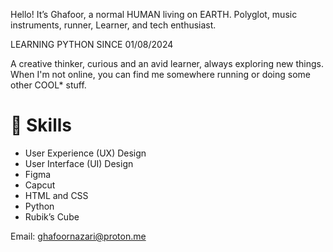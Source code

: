 Hello! It’s Ghafoor, a normal HUMAN living on EARTH. Polyglot,  music instruments, runner, Learner, and tech enthusiast.

LEARNING PYTHON SINCE 01/08/2024

A creative thinker, curious and an avid learner, always exploring new things. When I'm not online, you can find me somewhere running or doing some other COOL* stuff.

# 🔨 Skills

- User Experience (UX) Design
- User Interface (UI) Design
- Figma
- Capcut
- HTML and CSS
- Python
- Rubik’s Cube

Email: ghafoornazari@proton.me
